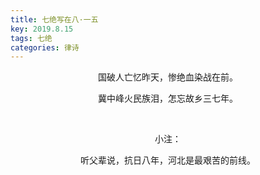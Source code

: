 ```yaml
---
title: 七绝写在八·一五
key: 2019.8.15
tags: 七绝
categories: 律诗
---
```


<p align="center">国破人亡忆昨天，惨绝血染战在前。
</p>
<p align="center">冀中峰火民族泪，怎忘故乡三七年。
</p>
<p align="center"></br>
</p>
<p align="center">小注：
</p>
<p align="center">听父辈说，抗日八年，河北是最艰苦的前线。
</p>
<p align="center"></br>
</p>
